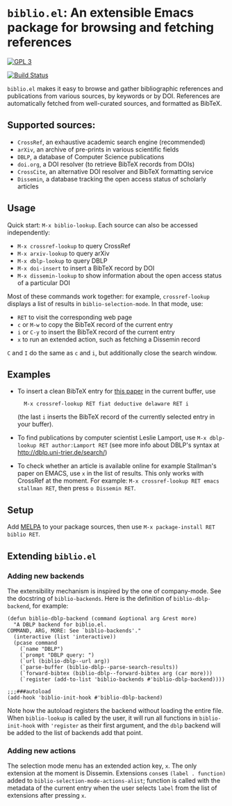 # `biblio.el`: An extensible Emacs package for browsing and fetching references
[![GPL 3](https://img.shields.io/badge/license-GPLv3-blue.svg)](COPYING)
<!-- [![MELPA](http://melpa.org/packages/biblio-badge.svg)](http://melpa.org/#/company-coq) -->
[![Build Status](https://travis-ci.org/cpitclaudel/biblio.el.svg?branch=master)](https://travis-ci.org/cpitclaudel/biblio.el)

`biblio.el` makes it easy to browse and gather bibliographic references and
publications from various sources, by keywords or by DOI.  References are
automatically fetched from well-curated sources, and formatted as BibTeX.

## Supported sources:

* `CrossRef`, an exhaustive academic search engine (recommended)
* `arXiv`, an archive of pre-prints in various scientific fields
* `DBLP`, a database of Computer Science publications
* `doi.org`, a DOI resolver (to retrieve BibTeX records from DOIs)
* `CrossCite`, an alternative DOI resolver and BibTeX formatting service
* `Dissemin`, a database tracking the open access status of scholarly articles

## Usage

Quick start: `M-x biblio-lookup`.  Each source can also be accessed independently:

* `M-x crossref-lookup` to query CrossRef
* `M-x arxiv-lookup` to query arXiv
* `M-x dblp-lookup` to query DBLP
* `M-x doi-insert` to insert a BibTeX record by DOI
* `M-x dissemin-lookup` to show information about the open access status of a
  particular DOI

Most of these commands work together: for example, `crossref-lookup` displays a
list of results in `biblio-selection-mode`.  In that mode, use:

* `RET` to visit the corresponding web page
* `c` or `M-w` to copy the BibTeX record of the current entry
* `i` or `C-y` to insert the BibTeX record of the current entry
* `x` to run an extended action, such as fetching a Dissemin record

`C` and `I` do the same as `c` and `i`, but additionally close the search window.

## Examples

* To insert a clean BibTeX entry for
  [this paper](http://doi.org/10.1145/2676726.2677006) in the current buffer,
  use

        M-x crossref-lookup RET fiat deductive delaware RET i

  (the last `i` inserts the BibTeX record of the currently selected entry in your buffer).

* To find publications by computer scientist Leslie Lamport, use `M-x
  dblp-lookup RET author:Lamport RET` (see more info about DBLP's syntax at
  <http://dblp.uni-trier.de/search/>)

* To check whether an article is available online for example Stallman's paper
  on EMACS, use `x` in the list of results.  This only works with CrossRef at
  the moment.  For example: `M-x crossref-lookup RET emacs stallman RET`, then
  press `o Dissemin RET`.

## Setup

Add [MELPA](http://melpa.org/#/getting-started) to your package sources, then
use `M-x package-install RET biblio RET`.

## Extending `biblio.el`

### Adding new backends

The extensibility mechanism is inspired by the one of company-mode.  See the
docstring of `biblio-backends`.  Here is the definition of `biblio-dblp-backend`,
for example:

```elisp
(defun biblio-dblp-backend (command &optional arg &rest more)
  "A DBLP backend for biblio.el.
COMMAND, ARG, MORE: See `biblio-backends'."
  (interactive (list 'interactive))
  (pcase command
    (`name "DBLP")
    (`prompt "DBLP query: ")
    (`url (biblio-dblp--url arg))
    (`parse-buffer (biblio-dblp--parse-search-results))
    (`forward-bibtex (biblio-dblp--forward-bibtex arg (car more)))
    (`register (add-to-list 'biblio-backends #'biblio-dblp-backend))))

;;;###autoload
(add-hook 'biblio-init-hook #'biblio-dblp-backend)
```

Note how the autoload registers the backend without loading the entire file.
When `biblio-lookup` is called by the user, it will run all functions in
`biblio-init-hook` with `'register` as their first argument, and the `dblp`
backend will be added to the list of backends add that point.

### Adding new actions

The selection mode menu has an extended action key, `x`.  The only extension at
the moment is Dissemin. Extensions `cons`es `(label . function)` added to
`biblio-selection-mode-actions-alist`; function is called with the metadata of
the current entry when the user selects `label` from the list of extensions
after pressing `x`.
